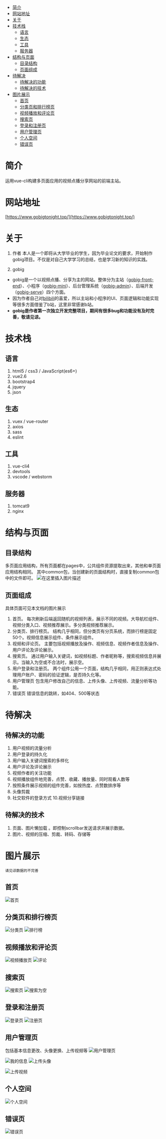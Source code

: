 <!-- TOC -->

- [简介](#%E7%AE%80%E4%BB%8B)
- [网站地址](#%E7%BD%91%E7%AB%99%E5%9C%B0%E5%9D%80)
- [关于](#%E5%85%B3%E4%BA%8E)
- [技术栈](#%E6%8A%80%E6%9C%AF%E6%A0%88)
    - [语言](#%E8%AF%AD%E8%A8%80)
    - [生态](#%E7%94%9F%E6%80%81)
    - [工具](#%E5%B7%A5%E5%85%B7)
    - [服务器](#%E6%9C%8D%E5%8A%A1%E5%99%A8)
- [结构与页面](#%E7%BB%93%E6%9E%84%E4%B8%8E%E9%A1%B5%E9%9D%A2)
    - [目录结构](#%E7%9B%AE%E5%BD%95%E7%BB%93%E6%9E%84)
    - [页面组成](#%E9%A1%B5%E9%9D%A2%E7%BB%84%E6%88%90)
- [待解决](#%E5%BE%85%E8%A7%A3%E5%86%B3)
    - [待解决的功能](#%E5%BE%85%E8%A7%A3%E5%86%B3%E7%9A%84%E5%8A%9F%E8%83%BD)
    - [待解决的技术](#%E5%BE%85%E8%A7%A3%E5%86%B3%E7%9A%84%E6%8A%80%E6%9C%AF)
- [图片展示](#%E5%9B%BE%E7%89%87%E5%B1%95%E7%A4%BA)
    - [首页](#%E9%A6%96%E9%A1%B5)
    - [分类页和排行榜页](#%E5%88%86%E7%B1%BB%E9%A1%B5%E5%92%8C%E6%8E%92%E8%A1%8C%E6%A6%9C%E9%A1%B5)
    - [视频播放和评论页](#%E8%A7%86%E9%A2%91%E6%92%AD%E6%94%BE%E5%92%8C%E8%AF%84%E8%AE%BA%E9%A1%B5)
    - [搜索页](#%E6%90%9C%E7%B4%A2%E9%A1%B5)
    - [登录和注册页](#%E7%99%BB%E5%BD%95%E5%92%8C%E6%B3%A8%E5%86%8C%E9%A1%B5)
    - [用户管理页](#%E7%94%A8%E6%88%B7%E7%AE%A1%E7%90%86%E9%A1%B5)
    - [个人空间](#%E4%B8%AA%E4%BA%BA%E7%A9%BA%E9%97%B4)
    - [错误页](#%E9%94%99%E8%AF%AF%E9%A1%B5)

<!-- /TOC -->

# 简介
运用vue-cli构建多页面应用的视频点播分享网站的前端主站。

# 网站地址
[https://www.gobigtonight.top/](https://www.gobigtonight.top/)

# 关于
1. 作者
本人是一个即将从大学毕业的学生，因为毕业论文的要求，开始制作gobig项目。不仅是对自己大学学习的总结，也是学习新的知识的实践。

2. gobig
- gobig是一个以视频点播、分享为主的网站。整体分为主站（[gobig-front-end](https://github.com/SHGgo/gobig-front-end)）、小程序（[gobig-mini](https://github.com/SHGgo/gobig-front-end)）、后台管理系统（[gobig-admin](https://github.com/SHGgo/gobig-front-end)）、后端开发（[gobig-serve](https://github.com/SHGgo/gobig-serve)）四个方面。
- 因为作者自己对[bilibili](https://www.bilibili.com/)的喜爱，所以主站和小程序的UI、页面逻辑和功能实现等很多方面借鉴了b站，这里非常感谢b站。
- **gobig是作者第一次独立开发完整项目，期间有很多bug和功能没有及时完善，敬请见谅。**

# 技术栈

## 语言
1. html5 / css3 / JavaScript(es6+)
2. vue2.6
3. bootstrap4
4. jquery
5. json

## 生态
1. vuex / vue-router 
2. axios
3. sass
4. eslint

## 工具
1. vue-cli4
2. devtools
3. vscode / webstorm

## 服务器
1. tomcat9
2. nginx

# 结构与页面

## 目录结构
多页面应用结构，所有页面都在pages中，公共组件资源提取出来，其他和单页面应用结构相同。
其中common包，当创建新的页面结构时，直接复制common包中的文件即可。
![在这里插入图片描述](https://img-blog.csdnimg.cn/20200426150810237.png)

## 页面组成
具体页面可见本文档的图片展示
1. 首页。 
每次刷新后端返回随机的视频列表，展示不同的视频。大导航栏组件、视频分类入口、视频推荐展示。多分类视频推荐展示。
2. 分类页、排行榜页。
结构几乎相同，但分类页有分页系统，而排行榜是固定50个。视频信息展示组件、条件展示组件。
3. 视频和评论页。
主要包括视频播放及操作、视频信息、视频作者信息及操作、用户评论及评论展示。
4. 搜索页。
通过用户输入关键词，如视频标题、作者昵称等，搜索视频信息并展示。当输入为空或不合法时，展示空。
5. 用户登录和注册页。
两个组件公用一个页面，结构几乎相同，用正则表达式处理用户账户、密码的验证逻辑，是否持久化等。
6. 用户管理页
包含用户修改自己的信息、上传头像、上传视频、流量分析等功能。
7. 错误页
错误信息的跳转，如404、500等状态

# 待解决

## 待解决的功能
1. 用户视频的流量分析
2. 用户登录的持久化
3. 用户输入关键词搜索的多样化
4. 用户评论及评论展示
5. 视频作者的关注功能
6. 视频播放组件地完善，点赞、收藏、播放量、同时观看人数等
7. 按照条件展示视频的组件完善，如按热度、点赞数排序等
8. 头像剪裁
9. 社交软件的登录方式
10.视频分享链接 

## 待解决的技术
1. 页面、图片懒加载 。即控制scrollbar发送请求并展示数据。
2. 图片、视频的压缩、剪裁、转码、存储等

# 图片展示
	请见谅数据的不完善

## 首页
![首页](https://img-blog.csdnimg.cn/20200426112528979.png?x-oss-process=image/watermark,type_ZmFuZ3poZW5naGVpdGk,shadow_10,text_aHR0cHM6Ly9ibG9nLmNzZG4ubmV0L3FxXzQxNzg1OTIy,size_16,color_FFFFFF,t_70)

## 分类页和排行榜页
![分类页](https://img-blog.csdnimg.cn/20200426112612639.png?x-oss-process=image/watermark,type_ZmFuZ3poZW5naGVpdGk,shadow_10,text_aHR0cHM6Ly9ibG9nLmNzZG4ubmV0L3FxXzQxNzg1OTIy,size_16,color_FFFFFF,t_70)
![排行榜](https://img-blog.csdnimg.cn/20200426112745362.png?x-oss-process=image/watermark,type_ZmFuZ3poZW5naGVpdGk,shadow_10,text_aHR0cHM6Ly9ibG9nLmNzZG4ubmV0L3FxXzQxNzg1OTIy,size_16,color_FFFFFF,t_70)

## 视频播放和评论页
![视频播放页](https://img-blog.csdnimg.cn/20200426145237119.png?x-oss-process=image/watermark,type_ZmFuZ3poZW5naGVpdGk,shadow_10,text_aHR0cHM6Ly9ibG9nLmNzZG4ubmV0L3FxXzQxNzg1OTIy,size_16,color_FFFFFF,t_70)
![评论](https://img-blog.csdnimg.cn/20200426145310472.png?x-oss-process=image/watermark,type_ZmFuZ3poZW5naGVpdGk,shadow_10,text_aHR0cHM6Ly9ibG9nLmNzZG4ubmV0L3FxXzQxNzg1OTIy,size_16,color_FFFFFF,t_70)


## 搜索页
![搜索页](https://img-blog.csdnimg.cn/20200426112949788.png?x-oss-process=image/watermark,type_ZmFuZ3poZW5naGVpdGk,shadow_10,text_aHR0cHM6Ly9ibG9nLmNzZG4ubmV0L3FxXzQxNzg1OTIy,size_16,color_FFFFFF,t_70)
![搜索为空](https://img-blog.csdnimg.cn/20200426113016255.png?x-oss-process=image/watermark,type_ZmFuZ3poZW5naGVpdGk,shadow_10,text_aHR0cHM6Ly9ibG9nLmNzZG4ubmV0L3FxXzQxNzg1OTIy,size_16,color_FFFFFF,t_70)

## 登录和注册页
![登录页](https://img-blog.csdnimg.cn/20200426113114319.png?x-oss-process=image/watermark,type_ZmFuZ3poZW5naGVpdGk,shadow_10,text_aHR0cHM6Ly9ibG9nLmNzZG4ubmV0L3FxXzQxNzg1OTIy,size_16,color_FFFFFF,t_70)
![注册页](https://img-blog.csdnimg.cn/20200426113220760.png?x-oss-process=image/watermark,type_ZmFuZ3poZW5naGVpdGk,shadow_10,text_aHR0cHM6Ly9ibG9nLmNzZG4ubmV0L3FxXzQxNzg1OTIy,size_16,color_FFFFFF,t_70)

## 用户管理页
包括基本信息更改、头像更换、上传视频等
![用户管理页](https://img-blog.csdnimg.cn/2020042612141410.png?x-oss-process=image/watermark,type_ZmFuZ3poZW5naGVpdGk,shadow_10,text_aHR0cHM6Ly9ibG9nLmNzZG4ubmV0L3FxXzQxNzg1OTIy,size_16,color_FFFFFF,t_70)

![我的信息](https://img-blog.csdnimg.cn/20200426121523769.png?x-oss-process=image/watermark,type_ZmFuZ3poZW5naGVpdGk,shadow_10,text_aHR0cHM6Ly9ibG9nLmNzZG4ubmV0L3FxXzQxNzg1OTIy,size_16,color_FFFFFF,t_70)
![上传头像](https://img-blog.csdnimg.cn/20200426121908914.png?x-oss-process=image/watermark,type_ZmFuZ3poZW5naGVpdGk,shadow_10,text_aHR0cHM6Ly9ibG9nLmNzZG4ubmV0L3FxXzQxNzg1OTIy,size_16,color_FFFFFF,t_70)

![上传视频](https://img-blog.csdnimg.cn/20200426121620607.png?x-oss-process=image/watermark,type_ZmFuZ3poZW5naGVpdGk,shadow_10,text_aHR0cHM6Ly9ibG9nLmNzZG4ubmV0L3FxXzQxNzg1OTIy,size_16,color_FFFFFF,t_70)

## 个人空间
![个人空间](https://img-blog.csdnimg.cn/20200426122107384.png?x-oss-process=image/watermark,type_ZmFuZ3poZW5naGVpdGk,shadow_10,text_aHR0cHM6Ly9ibG9nLmNzZG4ubmV0L3FxXzQxNzg1OTIy,size_16,color_FFFFFF,t_70)

## 错误页
![错误页](https://img-blog.csdnimg.cn/20200426122318633.png?x-oss-process=image/watermark,type_ZmFuZ3poZW5naGVpdGk,shadow_10,text_aHR0cHM6Ly9ibG9nLmNzZG4ubmV0L3FxXzQxNzg1OTIy,size_16,color_FFFFFF,t_70)
